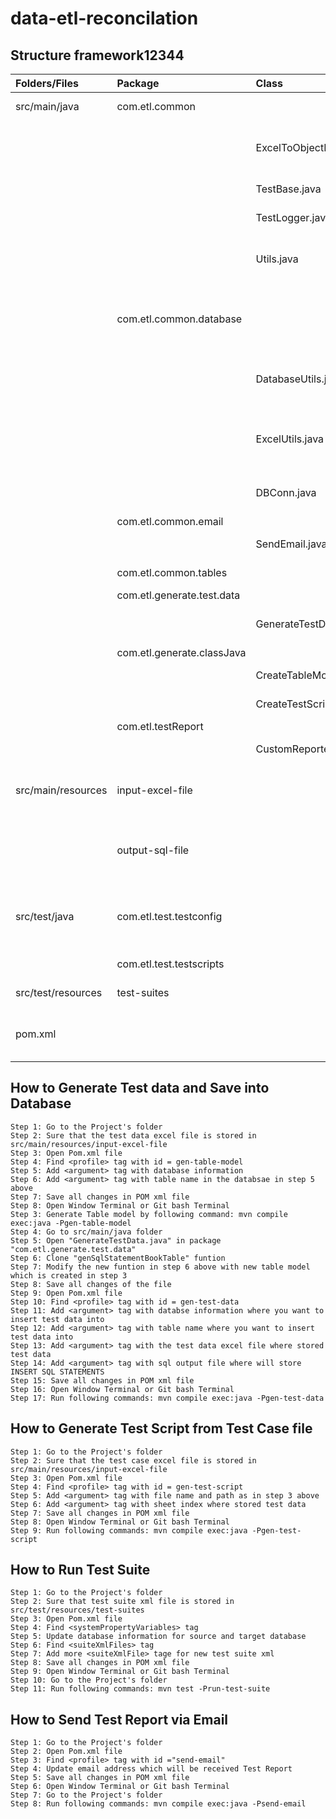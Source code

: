 # data-etl-reconcilation
## Structure framework12344
 |Folders/Files| Package | Class | Description |
 |:---| :---    | :----|         :---|
 |src/main/java|com.etl.common||Includes all common class java|
 |||ExcelToObjectMapper.java|Used to map columns in the excel with table''s columns|
 |||TestBase.java|Define contanst variables|
 |||TestLogger.java|Use to print message in test log|
 |||Utils.java|All common functions which will be used in all other classes|
 ||com.etl.common.database||Includes all common class java which related to Connection Database or Excel|
 |||DatabaseUtils.java|All common function as get/delete/compare data in database|
 |||ExcelUtils.java|All common function as get/delete/compare data in the excel file|
 |||DBConn.java|Use to create connection to a Database|
 ||com.etl.common.email||
 |||SendEmail.java|Use to send report via email|
 ||com.etl.common.tables||Use to store Table Model classes java|
 ||com.etl.generate.test.data||
 |||GenerateTestData.java|Use to insert and update test data into the Database|
 ||com.etl.generate.classJava||
 |||CreateTableModelClass.java|Use to create Table Model Class java|
 |||CreateTestScriptClass.java|Use to create Test Script Class java|
 ||com.etl.testReport||
 |||CustomReporter.java|Use to generate Test Report|
 |src/main/resources|input-excel-file||Use to store all excel file where has test cases and test data|
 ||output-sql-file||Use to store all insert sql statement queries after generate test data from the excel file|
 |src/test/java|com.etl.test.testconfig||Use to store Test Configuration as connection Database before running test scripts|
 ||com.etl.test.testscripts||Use to store test scripts classess|
 |src/test/resources|test-suites||Use to store test suite xml|
 |pom.xml|||Use to store configuration's information to execute test|
## How to Generate Test data and Save into Database
```
Step 1: Go to the Project's folder
Step 2: Sure that the test data excel file is stored in src/main/resources/input-excel-file
Step 3: Open Pom.xml file
Step 4: Find <profile> tag with id = gen-table-model
Step 5: Add <argument> tag with database information
Step 6: Add <argument> tag with table name in the databsae in step 5 above
Step 7: Save all changes in POM xml file
Step 8: Open Window Terminal or Git bash Terminal
Step 3: Generate Table model by following command: mvn compile exec:java -Pgen-table-model
Step 4: Go to src/main/java folder
Step 5: Open "GenerateTestData.java" in package "com.etl.generate.test.data"
Step 6: Clone "genSqlStatementBookTable" funtion
Step 7: Modify the new funtion in step 6 above with new table model which is created in step 3
Step 8: Save all changes of the file
Step 9: Open Pom.xml file
Step 10: Find <profile> tag with id = gen-test-data
Step 11: Add <argument> tag with databse information where you want to insert test data into
Step 12: Add <argument> tag with table name where you want to insert test data into
Step 13: Add <argument> tag with the test data excel file where stored test data
Step 14: Add <argument> tag with sql output file where will store INSERT SQL STATEMENTS
Step 15: Save all changes in POM xml file
Step 16: Open Window Terminal or Git bash Terminal
Step 17: Run following commands: mvn compile exec:java -Pgen-test-data
```
## How to Generate Test Script from Test Case file
```
Step 1: Go to the Project's folder
Step 2: Sure that the test case excel file is stored in src/main/resources/input-excel-file
Step 3: Open Pom.xml file
Step 4: Find <profile> tag with id = gen-test-script
Step 5: Add <argument> tag with file name and path as in step 3 above
Step 6: Add <argument> tag with sheet index where stored test data
Step 7: Save all changes in POM xml file
Step 8: Open Window Terminal or Git bash Terminal
Step 9: Run following commands: mvn compile exec:java -Pgen-test-script
```
## How to Run Test Suite
```
Step 1: Go to the Project's folder
Step 2: Sure that test suite xml file is stored in src/test/resources/test-suites
Step 3: Open Pom.xml file
Step 4: Find <systemPropertyVariables> tag
Step 5: Update database information for source and target database
Step 6: Find <suiteXmlFiles> tag
Step 7: Add more <suiteXmlFile> tage for new test suite xml
Step 8: Save all changes in POM xml file
Step 9: Open Window Terminal or Git bash Terminal
Step 10: Go to the Project's folder
Step 11: Run following commands: mvn test -Prun-test-suite
```
## How to Send Test Report via Email
```
Step 1: Go to the Project's folder
Step 2: Open Pom.xml file
Step 3: Find <profile> tag with id ="send-email"
Step 4: Update email address which will be received Test Report
Step 5: Save all changes in POM xml file
Step 6: Open Window Terminal or Git bash Terminal
Step 7: Go to the Project's folder
Step 8: Run following commands: mvn compile exec:java -Psend-email
```
